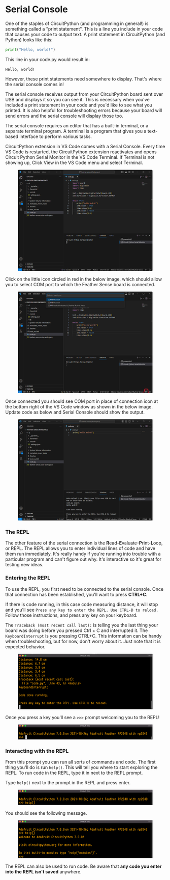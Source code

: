 # Serial Console

One of the staples of CircuitPython (and programming in general!) is something called a "print statement". This is a line you include in your code that causes your code to output text. A print statement in CircuitPython (and Python) looks like this:

```python
print("Hello, world!")
```

This line in your code.py would result in:

```
Hello, world!
```

However, these print statements need somewhere to display. That's where the serial console comes in!

The serial console receives output from your CircuitPython board sent over USB and displays it so you can see it. This is necessary when you've included a print statement in your code and you'd like to see what you printed. It is also helpful for troubleshooting errors because your board will send errors and the serial console will display those too.

The serial console requires an editor that has a built-in terminal, or a separate terminal program. A terminal is a program that gives you a text-based interface to perform various tasks.&#x20;

CircuitPython extension in VS Code comes with a Serial Console. Every time VS Code is restarted, the CircuitPython extension reactivates and opens Circuit Python Serial Monitor in the VS Code Terminal. If Terminal is not showing up, Click View in the VS Code menu and select Terminal.

<figure><img src="../../../.gitbook/assets/image (2) (1) (1) (1).png" alt=""><figcaption></figcaption></figure>

Click on the little icon circled in red in the below image, which should allow you to select COM port to which the Feather Sense board is connected.

<figure><img src="../../../.gitbook/assets/image (3) (1) (1) (1).png" alt=""><figcaption></figcaption></figure>

Once connected you should see COM port in place of connection icon at the bottom right of the VS Code window as shown in the below image. Update code as below and Serial Console should show the output.

<figure><img src="../../../.gitbook/assets/image (4) (1) (1).png" alt=""><figcaption></figcaption></figure>

### The REPL

The other feature of the serial connection is the **R**ead-**E**valuat&#x65;**-P**rint-**L**oop, or REPL. The REPL allows you to enter individual lines of code and have them run immediately. It's really handy if you're running into trouble with a particular program and can't figure out why. It's interactive so it's great for testing new ideas.

### Entering the REPL

To use the REPL, you first need to be connected to the serial console. Once that connection has been established, you'll want to press **CTRL+C**.

If there is code running, in this case code measuring distance, it will stop and you'll see `Press any key to enter the REPL. Use CTRL-D to reload.` Follow those instructions, and press any key on your keyboard.

The `Traceback (most recent call last):` is telling you the last thing your board was doing before you pressed Ctrl + C and interrupted it. The `KeyboardInterrupt` is you pressing CTRL+C. This information can be handy when troubleshooting, but for now, don't worry about it. Just note that it is expected behavior.

<figure><img src="../../../.gitbook/assets/image (5) (1) (1).png" alt=""><figcaption></figcaption></figure>

Once you press a key you'll see a `>>>` prompt welcoming you to the REPL!

<figure><img src="../../../.gitbook/assets/image (6) (1).png" alt=""><figcaption></figcaption></figure>

### Interacting with the REPL

From this prompt you can run all sorts of commands and code. The first thing you'll do is run `help()`. This will tell you where to start exploring the REPL. To run code in the REPL, type it in next to the REPL prompt.

Type `help()` next to the prompt in the REPL and press enter.

<figure><img src="../../../.gitbook/assets/image (7) (1).png" alt=""><figcaption></figcaption></figure>

You should see the following message.

<figure><img src="../../../.gitbook/assets/image (8).png" alt=""><figcaption></figcaption></figure>

The REPL can also be used to run code. Be aware that **any code you enter into the REPL isn't saved** anywhere.&#x20;
